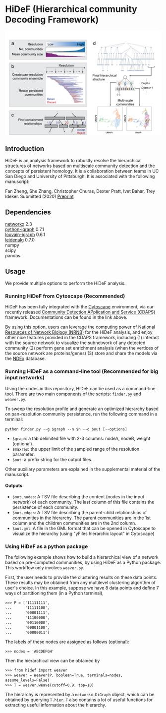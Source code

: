 # HiDeF (Hierarchical community Decoding Framework)

![Figure](fig1.png)

## Introduction

HiDeF is an analysis framework to robustly resolve the hierarchical structures of networks based on multiscale community detection and the concepts of persistent homology. It is a collaboration between teams in UC San Diego and University of Pittsburgh. It is associated with the following manuscript:

Fan Zheng, She Zhang, Christopher Churas, Dexter Pratt, Ivet Bahar, Trey Ideker. Submitted (2020) [Preprint]()

## Dependencies

[networkx](https://networkx.github.io/) 2.3  
[python-igraph](https://igraph.org/python/) 0.7.1  
[louvain-igraph](https://github.com/vtraag/louvain-igraph) 0.6.1  
[leidenalg](https://github.com/vtraag/leidenalg)    0.7.0  
numpy  
scipy  
pandas


## Usage

We provide multiple options to perform the HiDeF analysis.

### Running HiDeF from Cytoscape (Recommended)

HiDeF has been fully integrated with the [Cytoscape](https://cytoscape.org/) environment, via our recently released [Community Detection APplication and Service (CDAPS)](http://apps.cytoscape.org/apps/cycommunitydetection) framework. Documentations can be found in the link above.

By using this option, users can leverage the computing power of [National Resources of Network Biology (NRNB)](https://nrnb.org/) for the HiDeF analysis, and enjoy other nice features provided in the CDAPS framework, including (1) interact with the source network to visualize the subnetwork of any detected community (2) perform gene set enrichment analysis (when the vertices of the source network are proteins/genes) (3) store and share the models via the [NDEx](http://www.ndexbio.org/) database.


### Running HiDeF as a command-line tool (Recommended for big input networks)

Using the codes in this repository, HiDeF can be used as a command-line tool. There are two main components of the scripts: `finder.py` and `weaver.py`.


To sweep the resolution profile and generate an optimized hierarchy based on pan-resolution community persistence, run the following command in a terminal: 

`python finder.py --g $graph --n $n --o $out [--options]`

- `$graph`: a tab delimited file with 2-3 columns: nodeA, nodeB, weight (optional).
- `$maxres`: the upper limit of the sampled range of the resolution parameter.
- `$out`: a prefix string for the output files.  

Other auxiliary parameters are explained in the supplemental material of the manuscript.

#### Outputs
- `$out.nodes`: A TSV file describing the content (nodes in the input network) of each community. The last column of this file contains the persistence of each community.  
- `$out.edges`: A TSV file describing the parent-child relationships of communities in the hierarchy. The parent communities are in the 1st column and the children communities are in the 2nd column.  
- `$out.gml`: A file in the GML format that can be opened in Cytoscape to visualize the hierarchy (using "yFiles hierarchic layout" in Cytoscape)


### Using HiDeF as a python package

The following example shows how to build a hierarchical view of a network based on pre-computed communities, by using HiDeF as a Python package. This workflow only involves `weaver.py`.

First, the user needs to provide the clustering results on these data points. These results may be obtained from any multilevel clustering algorithm of user's choice. In this example, suppose we have 8 data points and define 7 ways of partitioning them (in a Python terminal), 

```
>>> P = ['11111111',
...      '11111100',
...      '00001111',
...      '11100000',
...      '00110000',
...      '00001100',
...      '00000011']
```

The labels of these nodes are assigned as follows (optional):

```
>>> nodes = 'ABCDEFGH'
```

Then the hierarchical view can be obtained by

```
>>> from hidef import weaver
>>> weaver = Weaver(P, boolean=True, terminals=nodes, assume_levels=False)
>>> T = weaver.weave(cutoff=0.9, top=10)
```

The hierarchy is represented by a `networkx.DiGraph` object, which can be obtained by querying `T.hier`. `T` also contains a lot of useful functions for extracting useful information about the hierarchy. 
